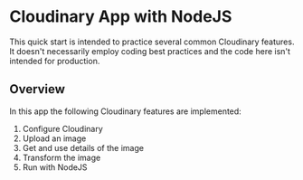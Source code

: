# Cloudinary App with NodeJS

This quick start is intended to practice several common Cloudinary features. It doesn't necessarily employ coding best practices and the code here isn't intended for production.

## Overview

In this app the following Cloudinary features are implemented:

1. Configure Cloudinary
2. Upload an image
3. Get and use details of the image
4. Transform the image
5. Run with NodeJS
